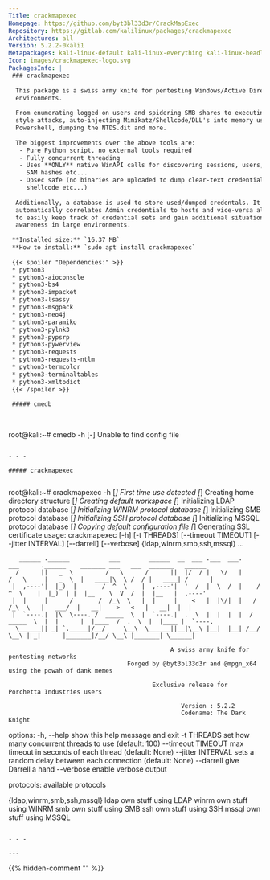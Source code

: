 ```yaml
---
Title: crackmapexec
Homepage: https://github.com/byt3bl33d3r/CrackMapExec
Repository: https://gitlab.com/kalilinux/packages/crackmapexec
Architectures: all
Version: 5.2.2-0kali1
Metapackages: kali-linux-default kali-linux-everything kali-linux-headless kali-linux-large kali-tools-top10 
Icon: images/crackmapexec-logo.svg
PackagesInfo: |
 ### crackmapexec
 
  This package is a swiss army knife for pentesting Windows/Active Directory
  environments.
   
  From enumerating logged on users and spidering SMB shares to executing psexec
  style attacks, auto-injecting Mimikatz/Shellcode/DLL's into memory using
  Powershell, dumping the NTDS.dit and more.
   
  The biggest improvements over the above tools are:
   - Pure Python script, no external tools required
   - Fully concurrent threading
   - Uses **ONLY** native WinAPI calls for discovering sessions, users, dumping
     SAM hashes etc...
   - Opsec safe (no binaries are uploaded to dump clear-text credentials, inject
     shellcode etc...)
   
  Additionally, a database is used to store used/dumped credentals. It also
  automatically correlates Admin credentials to hosts and vice-versa allowing you
  to easily keep track of credential sets and gain additional situational
  awareness in large environments.
 
 **Installed size:** `16.37 MB`  
 **How to install:** `sudo apt install crackmapexec`  
 
 {{< spoiler "Dependencies:" >}}
 * python3
 * python3-aioconsole
 * python3-bs4
 * python3-impacket
 * python3-lsassy
 * python3-msgpack
 * python3-neo4j
 * python3-paramiko
 * python3-pylnk3
 * python3-pypsrp
 * python3-pywerview
 * python3-requests
 * python3-requests-ntlm
 * python3-termcolor
 * python3-terminaltables
 * python3-xmltodict
 {{< /spoiler >}}
 
 ##### cmedb
 
 
 ```
 root@kali:~# cmedb -h
 [-] Unable to find config file
 ```
 
 - - -
 
 ##### crackmapexec
 
 
 ```
 root@kali:~# crackmapexec -h
 [*] First time use detected
 [*] Creating home directory structure
 [*] Creating default workspace
 [*] Initializing LDAP protocol database
 [*] Initializing WINRM protocol database
 [*] Initializing SMB protocol database
 [*] Initializing SSH protocol database
 [*] Initializing MSSQL protocol database
 [*] Copying default configuration file
 [*] Generating SSL certificate
 usage: crackmapexec [-h] [-t THREADS] [--timeout TIMEOUT] [--jitter INTERVAL]
                     [--darrell] [--verbose]
                     {ldap,winrm,smb,ssh,mssql} ...
 
       ______ .______           ___        ______  __  ___ .___  ___.      ___      .______    _______ ___   ___  _______   ______
      /      ||   _  \         /   \      /      ||  |/  / |   \/   |     /   \     |   _  \  |   ____|\  \ /  / |   ____| /      |
     |  ,----'|  |_)  |       /  ^  \    |  ,----'|  '  /  |  \  /  |    /  ^  \    |  |_)  | |  |__    \  V  /  |  |__   |  ,----'
     |  |     |      /       /  /_\  \   |  |     |    <   |  |\/|  |   /  /_\  \   |   ___/  |   __|    >   <   |   __|  |  |
     |  `----.|  |\  \----. /  _____  \  |  `----.|  .  \  |  |  |  |  /  _____  \  |  |      |  |____  /  .  \  |  |____ |  `----.
      \______|| _| `._____|/__/     \__\  \______||__|\__\ |__|  |__| /__/     \__\ | _|      |_______|/__/ \__\ |_______| \______|
 
                                                 A swiss army knife for pentesting networks
                                     Forged by @byt3bl33d3r and @mpgn_x64 using the powah of dank memes
 
                                            Exclusive release for Porchetta Industries users
 
                                                    Version : 5.2.2
                                                    Codename: The Dark Knight
 
 options:
   -h, --help            show this help message and exit
   -t THREADS            set how many concurrent threads to use (default: 100)
   --timeout TIMEOUT     max timeout in seconds of each thread (default: None)
   --jitter INTERVAL     sets a random delay between each connection (default: None)
   --darrell             give Darrell a hand
   --verbose             enable verbose output
 
 protocols:
   available protocols
 
   {ldap,winrm,smb,ssh,mssql}
     ldap                own stuff using LDAP
     winrm               own stuff using WINRM
     smb                 own stuff using SMB
     ssh                 own stuff using SSH
     mssql               own stuff using MSSQL
 ```
 
 - - -
 
---
```

{{% hidden-comment "<!--Do not edit anything above this line-->" %}}
